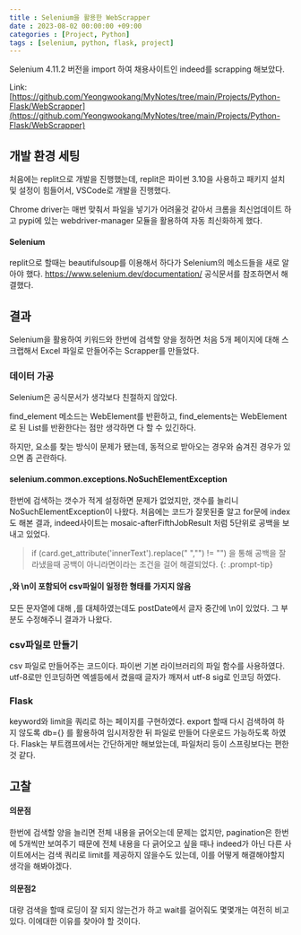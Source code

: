 ```yaml
---
title : Selenium을 활용한 WebScrapper
date : 2023-08-02 00:00:00 +09:00
categories : [Project, Python]
tags : [selenium, python, flask, project] 
---
```

Selenium 4.11.2 버전을 import 하여 채용사이트인 indeed를 scrapping 해보았다.

Link: [https://github.com/Yeongwookang/MyNotes/tree/main/Projects/Python-Flask/WebScrapper](https://github.com/Yeongwookang/MyNotes/tree/main/Projects/Python-Flask/WebScrapper)

## **개발 환경 세팅**

처음에는 replit으로 개발을 진행했는데, replit은 파이썬 3.10을 사용하고 패키지 설치 및 설정이 힘들어서, VSCode로 개발을 진행했다. 

Chrome driver는 매번 맞춰서 파일을 넣기가 어려울것 같아서 크롬을 최신업데이트 하고 pypi에 있는 webdriver-manager 모듈을 활용하여 자동 최신화하게 했다.

#### **Selenium**
replit으로 할때는 beautifulsoup를 이용해서 하다가 Selenium의 메소드들을 새로 알아야 했다.
https://www.selenium.dev/documentation/ 공식문서를 참조하면서 해결했다.

## **결과**
Selenium을 활용하여 키워드와 한번에 검색할 양을 정하면 처음 5개 페이지에 대해 스크랩해서 Excel 파일로 만들어주는 Scrapper를 만들었다.


### **데이터 가공**
Selenium은 공식문서가 생각보다 친절하지 않았다.

find_element 메소드는 WebElement를 반환하고, find_elements는 WebElement로 된 List를 반환한다는 점만 생각하면 다 할 수 있긴하다.

하지만, 요소를 찾는 방식이 문제가 됐는데, 동적으로 받아오는 경우와 숨겨진 경우가 있으면 좀 곤란하다.

#### **selenium.common.exceptions.NoSuchElementException**
한번에 검색하는 갯수가 적게 설정하면 문제가 없었지만, 갯수를 늘리니 NoSuchElementException이 나왔다.
처음에는 코드가 잘못된줄 알고 for문에 index도 해본 결과, indeed사이트는 mosaic-afterFifthJobResult 처럼 5단위로 공백을 보내고 있었다.

>if (card.get_attribute('innerText').replace(" ","") != "") 을 통해 공백을 잘라냈을때 공백이 아니라면이라는 조건을 걸어 해결되었다.
{: .prompt-tip}

#### **,와 \n이 포함되어 csv파일이 일정한 형태를 가지지 않음**
모든 문자열에 대해 ,를 대체하였는데도 postDate에서 글자 중간에 \n이 있었다.
그 부분도 수정해주니 결과가 나왔다.

### **csv파일로 만들기**
csv 파일로 만들어주는 코드이다. 파이썬 기본 라이브러리의 파일 함수를 사용하였다.
utf-8로만 인코딩하면 엑셀등에서 켰을때 글자가 깨져서 utf-8 sig로 인코딩 하였다.

### **Flask** 

keyword와 limit을 쿼리로 하는 페이지를 구현하였다. export 할때 다시 검색하여 하지 않도록 db={} 를 활용하여 임시저장한 뒤
파일로 만들어 다운로드 가능하도록 하였다.
Flask는 부트캠프에서는 간단하게만 해보았는데, 파일처리 등이 스프링보다는 편한 것 같다.

## **고찰**

#### **의문점**
한번에 검색할 양을 늘리면 전체 내용을 긁어오는데 문제는 없지만, pagination은 한번에 5개씩만 보여주기 때문에 전체 내용을 다 긁어오고 싶을 때나 indeed가 아닌 다른 사이트에서는 검색 쿼리로 limit를 제공하지 않을수도 있는데, 이를 어떻게 해결해야할지 생각을 해봐야겠다.

#### **의문점2**
대량 검색을 할때 로딩이 잘 되지 않는건가 하고 wait를 걸어줘도 몇몇개는 여전히 비고있다. 
이에대한 이유를 찾아야 할 것이다.